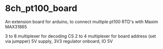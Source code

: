 # 8ch_pt100_board
An extension board for arduino, to connect multiple pt100 RTD's with Maxim MAX31865

3 to 8 multiplexer for decoding CS
2 to 4 multiplexer for board address (set via jumpper)
5V supply, 3V3 regulator onboard, IO 5V
